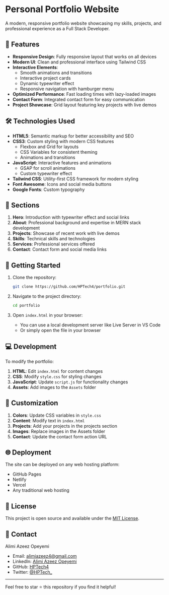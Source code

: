 # Personal Portfolio Website

A modern, responsive portfolio website showcasing my skills, projects, and professional experience as a Full Stack Developer.



## 🚀 Features

- **Responsive Design**: Fully responsive layout that works on all devices
- **Modern UI**: Clean and professional interface using Tailwind CSS
- **Interactive Elements**:
  - Smooth animations and transitions
  - Interactive project cards
  - Dynamic typewriter effect
  - Responsive navigation with hamburger menu
- **Optimized Performance**: Fast loading times with lazy-loaded images
- **Contact Form**: Integrated contact form for easy communication
- **Project Showcase**: Grid layout featuring key projects with live demos

## 🛠️ Technologies Used

- **HTML5**: Semantic markup for better accessibility and SEO
- **CSS3**: Custom styling with modern CSS features
  - Flexbox and Grid for layouts
  - CSS Variables for consistent theming
  - Animations and transitions
- **JavaScript**: Interactive features and animations
  - GSAP for scroll animations
  - Custom typewriter effect
- **Tailwind CSS**: Utility-first CSS framework for modern styling
- **Font Awesome**: Icons and social media buttons
- **Google Fonts**: Custom typography

## 📱 Sections

1. **Hero**: Introduction with typewriter effect and social links
2. **About**: Professional background and expertise in MERN stack development
3. **Projects**: Showcase of recent work with live demos
4. **Skills**: Technical skills and technologies
5. **Services**: Professional services offered
6. **Contact**: Contact form and social media links

## 🚦 Getting Started

1. Clone the repository:

   ```bash
   git clone https://github.com/HPTech4/portfolio.git
   ```

2. Navigate to the project directory:

   ```bash
   cd portfolio
   ```

3. Open `index.html` in your browser:
   - You can use a local development server like Live Server in VS Code
   - Or simply open the file in your browser

## 💻 Development

To modify the portfolio:

1. **HTML**: Edit `index.html` for content changes
2. **CSS**: Modify `style.css` for styling changes
3. **JavaScript**: Update `script.js` for functionality changes
4. **Assets**: Add images to the `Assets` folder

## 📝 Customization

1. **Colors**: Update CSS variables in `style.css`
2. **Content**: Modify text in `index.html`
3. **Projects**: Add your projects in the projects section
4. **Images**: Replace images in the Assets folder
5. **Contact**: Update the contact form action URL

## 🌐 Deployment

The site can be deployed on any web hosting platform:

- GitHub Pages
- Netlify
- Vercel
- Any traditional web hosting

## 📄 License

This project is open source and available under the [MIT License](LICENSE).

## 🤝 Contact

Alimi Azeez Opeyemi

- Email: alimiazeez4@gmail.com
- LinkedIn: [Alimi Azeez Opeyemi](https://www.linkedin.com/in/alimi-azeez-opeyemi)
- GitHub: [HPTech4](https://github.com/HPTech4)
- Twitter: [@HPTech_](https://twitter.com/HPTech_)

---

Feel free to star ⭐ this repository if you find it helpful!
